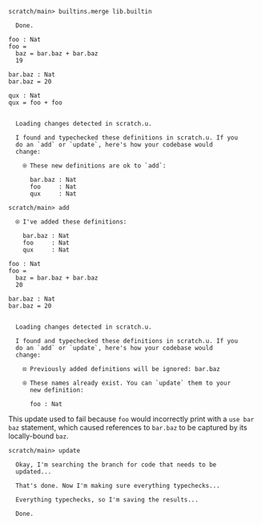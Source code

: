 ``` ucm
scratch/main> builtins.merge lib.builtin

  Done.

```
``` unison
foo : Nat
foo =
  baz = bar.baz + bar.baz
  19

bar.baz : Nat
bar.baz = 20

qux : Nat
qux = foo + foo
```

``` ucm

  Loading changes detected in scratch.u.

  I found and typechecked these definitions in scratch.u. If you
  do an `add` or `update`, here's how your codebase would
  change:
  
    ⍟ These new definitions are ok to `add`:
    
      bar.baz : Nat
      foo     : Nat
      qux     : Nat

```
``` ucm
scratch/main> add

  ⍟ I've added these definitions:
  
    bar.baz : Nat
    foo     : Nat
    qux     : Nat

```
``` unison
foo : Nat
foo =
  baz = bar.baz + bar.baz
  20

bar.baz : Nat
bar.baz = 20
```

``` ucm

  Loading changes detected in scratch.u.

  I found and typechecked these definitions in scratch.u. If you
  do an `add` or `update`, here's how your codebase would
  change:
  
    ⊡ Previously added definitions will be ignored: bar.baz
    
    ⍟ These names already exist. You can `update` them to your
      new definition:
    
      foo : Nat

```
This update used to fail because `foo` would incorrectly print with a `use bar baz` statement, which caused references
to `bar.baz` to be captured by its locally-bound `baz`.

``` ucm
scratch/main> update

  Okay, I'm searching the branch for code that needs to be
  updated...

  That's done. Now I'm making sure everything typechecks...

  Everything typechecks, so I'm saving the results...

  Done.

```
